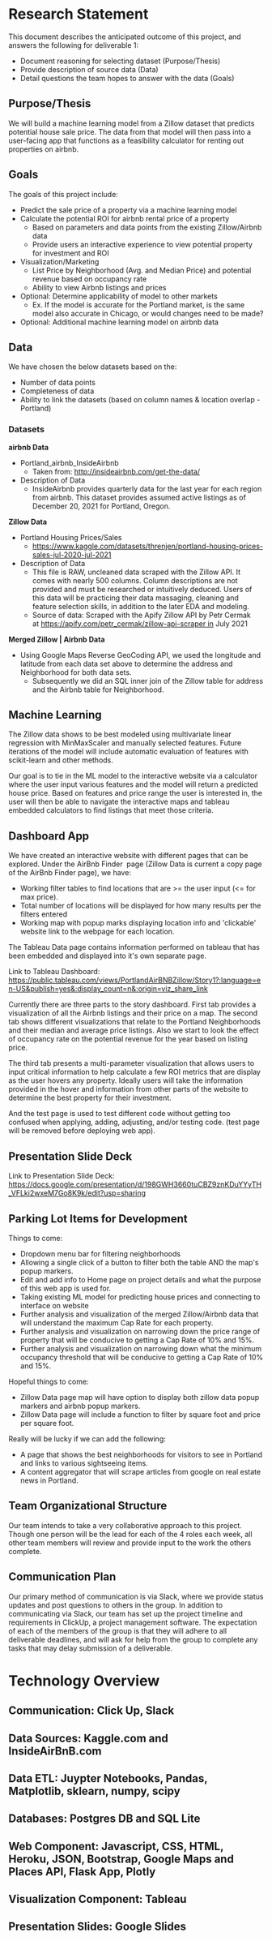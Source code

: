 # Research Statement
This document describes the anticipated outcome of this project, and answers the following for deliverable 1:
* Document reasoning for selecting dataset (Purpose/Thesis)
* Provide description of source data (Data)
* Detail questions the team hopes to answer with the data (Goals)

## Purpose/Thesis
We will build a machine learning model from a Zillow dataset that predicts potential house sale price. The data from that model will then pass into a user-facing app that functions as a feasibility calculator for renting out properties on airbnb.

## Goals
The goals of this project include:
* Predict the sale price of a property via a machine learning model
* Calculate the potential ROI for airbnb rental price of a property
   * Based on parameters and data points from the existing Zillow/Airbnb data
   * Provide users an interactive experience to view potential property for investment and ROI
* Visualization/Marketing
   * List Price by Neighborhood (Avg. and Median Price) and potential revenue based on occupancy rate
   * Ability to view Airbnb listings and prices
* Optional: Determine applicability of model to other markets
   * Ex. If the model is accurate for the Portland market, is the same model also accurate in Chicago, or would changes need to be made?
* Optional: Additional machine learning model on airbnb data

## Data
We have chosen the below datasets based on the:
* Number of data points
* Completeness of data
* Ability to link the datasets (based on column names & location overlap - Portland)

### Datasets
**airbnb Data**
* Portland_airbnb_InsideAirbnb
   * Taken from: http://insideairbnb.com/get-the-data/
* Description of Data
   * InsideAirbnb provides quarterly data for the last year for each region from airbnb. This dataset provides assumed active listings as of December 20, 2021 for Portland, Oregon.

**Zillow Data**
* Portland Housing Prices/Sales
   * https://www.kaggle.com/datasets/threnjen/portland-housing-prices-sales-jul-2020-jul-2021
* Description of Data
   * This file is RAW, uncleaned data scraped with the Zillow API. It comes with nearly 500 columns. Column descriptions are not provided and must be researched or intuitively deduced. Users of this data will be practicing their data massaging, cleaning and feature selection skills, in addition to the later EDA and modeling.
   * Source of data: Scraped with the Apify Zillow API by Petr Cermak at https://apify.com/petr_cermak/zillow-api-scraper in July 2021
   
**Merged Zillow | Airbnb Data**
* Using Google Maps Reverse GeoCoding API, we used the longitude and latitude from each data set above to determine the address and Neighborhood for both data sets.
   * Subsequently we did an SQL inner join of the Zillow table for address and the Airbnb table for Neighborhood.

## Machine Learning

The Zillow data shows to be best modeled using multivariate linear regression with MinMaxScaler and manually selected features. Future iterations of the model will include automatic evaluation of features with scikit-learn and other methods.

Our goal is to tie in the ML model to the interactive website via a calculator where the user input various features and the model will return a predicted house price. Based on features and price range the user is interested in, the user will then be able to navigate the interactive maps and tableau embedded calculators to find listings that meet those criteria.

## Dashboard App

We have created an interactive website with different pages that can be explored. Under the AirBnb Finder  page (Zillow Data is current a copy page of the AirBnb Finder page), we have:
   * Working filter tables to find locations that are >= the user input (<= for max price).
   * Total number of locations will be displayed for how many results per the filters entered
   * Working map with popup marks displaying location info and 'clickable' website link to the webpage for each location.

The Tableau Data page contains information performed on tableau that has been embedded and displayed into it's own separate page. 

Link to Tableau Dashboard: https://public.tableau.com/views/PortlandAirBNBZillow/Story1?:language=en-US&publish=yes&:display_count=n&:origin=viz_share_link

Currently there are three parts to the story dashboard. First tab provides a visualization of all the Airbnb listings and their price on a map. The second tab shows different visualizations that relate to the Portland Neighborhoods and their median and average price listings. Also we start to look the effect of occupancy rate on the potential revenue for the year based on listing price.

The third tab presents a multi-parameter visualization that allows users to input critical information to help calculate a few ROI metrics that are display as the user hovers any property. Ideally users will take the information provided in the hover and information from other parts of the website to determine the best property for their investment.

And the test page is used to test different code without getting too confused when applying, adding, adjusting, and/or testing code. (test page will be removed before deploying web app).


## Presentation Slide Deck

Link to Presentation Slide Deck: https://docs.google.com/presentation/d/198GWH3660tuCBZ9znKDuYYyTH_VFLki2wxeM7Go8K9k/edit?usp=sharing


## Parking Lot Items for Development

Things to come:
   * Dropdown menu bar for filtering neighborhoods
   * Allowing a single click of a button to filter both the table AND the map's popup markers.
   * Edit and add info to Home page on project details and what the purpose of this web app is used for.
   * Taking existing ML model for predicting house prices and connecting to interface on website
   * Further analysis and visualization of the merged Zillow/Airbnb data that will understand the maximum Cap Rate for each property. 
   * Further analysis and visualization on narrowing down the price range of property that will be conducive to getting a Cap Rate of 10% and 15%.
   * Further analysis and visualization on narrowing down what the minimum occupancy threshold that will be conducive to getting a Cap Rate of 10% and 15%.


Hopeful things to come:
   * Zillow Data page map will have option to display both zillow data popup markers and airbnb popup markers.
   * Zillow Data page will include a function to filter by square foot and price per square foot.

Really will be lucky if we can add the following:
   * A page that shows the best neighborhoods for visitors to see in Portland and links to various sightseeing items.
   * A content aggregator that will scrape articles from google on real estate news in Portland.


## Team Organizational Structure
Our team intends to take a very collaborative approach to this project. Though one person will be the lead for each of the 4 roles each week, all other team members will review and provide input to the work the others complete.

## Communication Plan
Our primary method of communication is via Slack, where we provide status updates and post questions to others in the group. In addition to communicating via Slack, our team has set up the project timeline and requirements in ClickUp, a project management software. The expectation of each of the members of the group is that they will adhere to all deliverable deadlines, and will ask for help from the group to complete any tasks that may delay submission of a deliverable. 



# Technology Overview

## Communication: Click Up, Slack

## Data Sources: Kaggle.com and InsideAirBnB.com

## Data ETL: Juypter Notebooks, Pandas, Matplotlib, sklearn, numpy, scipy

## Databases: Postgres DB and SQL Lite

## Web Component: Javascript, CSS, HTML, Heroku, JSON, Bootstrap, Google Maps and Places API, Flask App, Plotly

## Visualization Component: Tableau

## Presentation Slides: Google Slides